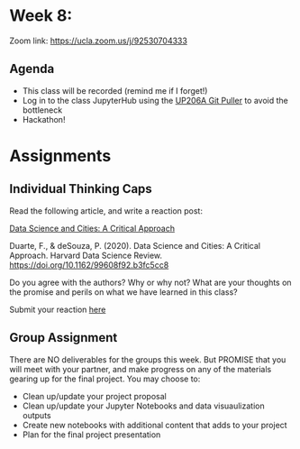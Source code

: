 # Week 8: 

Zoom link: https://ucla.zoom.us/j/92530704333

## Agenda
*   This class will be recorded (remind me if I forget!)
*   Log in to the class JupyterHub using the [UP206A Git Puller](https://jupyter.idre.ucla.edu/hub/user-redirect/git-pull?repo=https%3A%2F%2Fgithub.com%2Fyohman%2F22W-UP206A&urlpath=lab%2Ftree%2F22W-UP206A%2F&branch=master) to avoid the bottleneck
*   Hackathon!

# Assignments

## Individual Thinking Caps

Read the following article, and write a reaction post:

[Data Science and Cities: A Critical Approach](https://hdsr.mitpress.mit.edu/pub/1um18ajd/release/1)

Duarte, F., & deSouza, P. (2020). Data Science and Cities: A Critical Approach. Harvard Data Science Review. https://doi.org/10.1162/99608f92.b3fc5cc8

Do you agree with the authors? Why or why not? What are your thoughts on the promise and perils on what we have learned in this class?

Submit your reaction [here](https://github.com/yohman/22W-UP206A/discussions/18)

## Group Assignment

There are NO deliverables for the groups this week. But PROMISE that you will meet with your partner, and make progress on any of the materials gearing up for the final project. You may choose to:

- Clean up/update your project proposal
- Clean up/update your Jupyter Notebooks and data visuaulization outputs
- Create new notebooks with additional content that adds to your project
- Plan for the final project presentation


